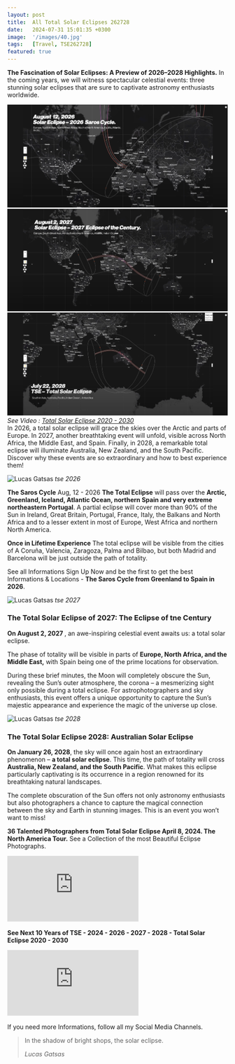 ```yaml
---
layout: post
title:  All Total Solar Eclipses 262728
date:   2024-07-31 15:01:35 +0300
image:  '/images/40.jpg'
tags:   [Travel, TSE262728]
featured: true
---
```

<strong>The Fascination of Solar Eclipses: A Preview of 2026–2028 Highlights.</strong> In the coming years, we will witness spectacular celestial events: three stunning solar eclipses that are sure to captivate astronomy enthusiasts worldwide.

<div class="gallery-box">
  <div class="gallery">
    <img src="/images/tse-2026.png" alt="Lucas Gatsas">
    <img src="/images/tse-2027.png" alt="Lucas Gatsas">
    <img src="/images/tse-2028.png" alt="Lucas Gatsas">
  </div>
  <em>See Video :  <a href="https://www.youtube.com/watch?v=7thb0CU52jI" target="_blank">Total Solar Eclipse 2020 - 2030</a></em>
</div>
 In 2026, a total solar eclipse will grace the skies over the Arctic and parts of Europe. In 2027, another breathtaking event will unfold, visible across North Africa, the Middle East, and Spain. Finally, in 2028, a remarkable total eclipse will illuminate Australia, New Zealand, and the South Pacific. Discover why these events are so extraordinary and how to best experience them!

![Lucas Gatsas]({{site.baseurl}}/images/tse-2026.png)
*tse 2026*

<strong>The Saros Cycle</strong>
Aug, 12 - 2026
<strong>The Total Eclipse</strong> will pass over the <strong>Arctic, Greenland, Iceland, Atlantic Ocean, northern Spain and very extreme northeastern Portugal</strong>. A partial eclipse will cover more than 90% of the Sun in Ireland, Great Britain, Portugal, France, Italy, the Balkans and North Africa and to a lesser extent in most of Europe, West Africa and northern North America.

<strong>Once in Lifetime Experience</strong>
The total eclipse will be visible from the cities of A Coruña, Valencia, Zaragoza, Palma and Bilbao, but both Madrid and Barcelona will be just outside the path of totality.

See all Informations
Sign Up Now and be the first to get the best Informations & Locations - <strong>The Saros Cycle from Greenland to Spain in 2026</strong>.

![Lucas Gatsas]({{site.baseurl}}/images/tse-2027.png)
*tse 2027*

<h3>The Total Solar Eclipse of 2027: The Eclipse of tne Century</h3>

 <strong>On August 2, 2027 </strong>, an awe-inspiring celestial event awaits us: a total solar eclipse. 
 
 The phase of totality will be visible in parts of <strong>Europe, North Africa, and the Middle East,</strong> with Spain being one of the prime locations for observation. 
 
 During these brief minutes, the Moon will completely obscure the Sun, revealing the Sun’s outer atmosphere, the corona – a mesmerizing sight only possible during a total eclipse. For astrophotographers and sky enthusiasts, this event offers a unique opportunity to capture the Sun’s majestic appearance and experience the magic of the universe up close.

![Lucas Gatsas]({{site.baseurl}}/images/tse-2028.png)
*tse 2028*


<h3>The Total Solar Eclipse 2028: Australian Solar Eclipse</h3> 

 <strong>On January 26, 2028</strong>, the sky will once again host an extraordinary phenomenon – <strong>a total solar eclipse</strong>. This time, the path of totality will cross <strong>Australia, New Zealand, and the South Pacific</strong>. What makes this eclipse particularly captivating is its occurrence in a region renowned for its breathtaking natural landscapes. 
 
 
 The complete obscuration of the Sun offers not only astronomy enthusiasts but also photographers a chance to capture the magical connection between the sky and Earth in stunning images. This is an event you won’t want to miss!

 <strong>36 Talented Photographers from Total Solar Eclipse April 8, 2024. The North America Tour.</strong>
 See a Collection of the most Beautiful Eclipse Photographs. 

<p><iframe src="https://www.youtube.com/embed/XG1TmhQZuNw" frameborder="0" allowfullscreen></iframe></p>


<strong>See Next 10 Years of TSE - 2024 - 2026 - 2027 - 2028 - Total Solar Eclipse 2020 - 2030</strong>


<p><iframe src="https://www.youtube.com/embed/7thb0CU52jI" frameborder="0" allowfullscreen></iframe></p>

If you need more Informations, follow all my Social Media Channels.


> In the shadow of bright shops, the solar eclipse.
>
> <cite>Lucas Gatsas</cite>

